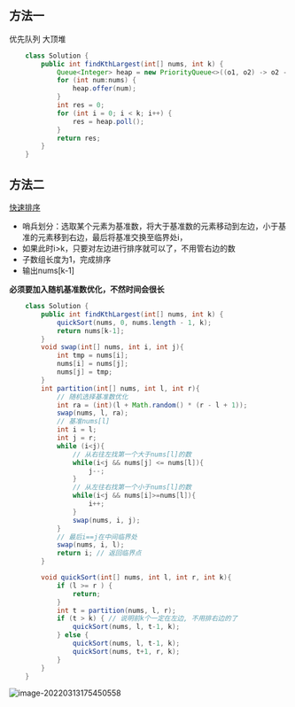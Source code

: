 ## 方法一
优先队列
大顶堆
```java
    class Solution {
        public int findKthLargest(int[] nums, int k) {
            Queue<Integer> heap = new PriorityQueue<>((o1, o2) -> o2 - o1);
            for (int num:nums) {
                heap.offer(num);
            }
            int res = 0;
            for (int i = 0; i < k; i++) {
                res = heap.poll();
            }
            return res;
        }
    }
```
## 方法二
[快速排序](https://augu1sto.gitee.io/f9cf7ed28499/#%E5%BF%AB%E9%80%9F%E6%8E%92%E5%BA%8F)
- 哨兵划分：选取某个元素为基准数，将大于基准数的元素移动到左边，小于基准的元素移到右边，最后将基准交换至临界处i，
- 如果此时i>k，只要对左边进行排序就可以了，不用管右边的数
- 子数组长度为1，完成排序
- 输出nums[k-1]

**必须要加入随机基准数优化，不然时间会很长**
```java
    class Solution {
        public int findKthLargest(int[] nums, int k) {
            quickSort(nums, 0, nums.length - 1, k);
            return nums[k-1];
        }
        void swap(int[] nums, int i, int j){
            int tmp = nums[i];
            nums[i] = nums[j];
            nums[j] = tmp;
        }
        int partition(int[] nums, int l, int r){
            // 随机选择基准数优化
            int ra = (int)(l + Math.random() * (r - l + 1));
            swap(nums, l, ra);
            // 基准nums[l]
            int i = l;
            int j = r;
            while (i<j){
                // 从右往左找第一个大于nums[l]的数
                while(i<j && nums[j] <= nums[l]){
                    j--;
                }
                // 从左往右找第一个小于nums[l]的数
                while(i<j && nums[i]>=nums[l]){
                    i++;
                }
                swap(nums, i, j);
            }
            // 最后i==j在中间临界处
            swap(nums, i, l);
            return i; // 返回临界点
        }

        void quickSort(int[] nums, int l, int r, int k){
            if (l >= r ) {
                return;
            }
            int t = partition(nums, l, r);
            if (t > k) { // 说明前k个一定在左边, 不用排右边的了
                quickSort(nums, l, t-1, k);
            } else {
                quickSort(nums, l, t-1, k);
                quickSort(nums, t+1, r, k);
            }
        }
    }
```

![image-20220313175450558](https://gitee.com/Augu1sto/imageHost/raw/master/BlogImg/202203131754693.png)